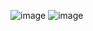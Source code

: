 ![image](https://github.com/8338/Gui-ToolBox/assets/61122684/fdbc657d-afb0-41ec-abe6-bc8e1967dead)
![image](https://github.com/8338/Gui-ToolBox/assets/61122684/fdbc657d-afb0-41ec-abe6-bc8e1967dead)
